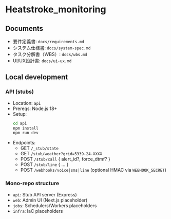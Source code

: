 # Heatstroke_monitoring

## Documents
- 要件定義書: `docs/requirements.md`
- システム仕様書: `docs/system-spec.md`
- タスク分解書（WBS）: `docs/wbs.md`
- UI/UX設計書: `docs/ui-ux.md`

## Local development
### API (stubs)
- Location: `api`
- Prereqs: Node.js 18+
- Setup:
  ```bash
  cd api
  npm install
  npm run dev
  ```
- Endpoints:
  - GET `/_stub/state`
  - GET `/stub/weather?grid=5339-24-XXXX`
  - POST `/stub/call` { alert_id?, force_dtmf? }
  - POST `/stub/line` { ... }
  - POST `/webhooks/voice|sms|line` (optional HMAC via `WEBHOOK_SECRET`)

### Mono-repo structure
- `api`: Stub API server (Express)
- `web`: Admin UI (Next.js placeholder)
- `jobs`: Schedulers/Workers placeholders
- `infra`: IaC placeholders
